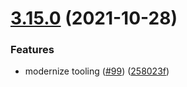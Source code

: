 # [3.15.0](https://github.com/e0ipso/plugnplay/compare/v3.14.0...v3.15.0) (2021-10-28)


### Features

* modernize tooling ([#99](https://github.com/e0ipso/plugnplay/issues/99)) ([258023f](https://github.com/e0ipso/plugnplay/commit/258023ff7c0a862f1686c51edc3db27e2d6000ba))
